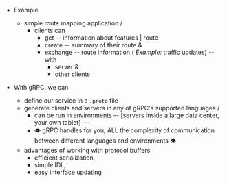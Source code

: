 * Example
  * simple route mapping application /
    * clients can
      * get -- information about features | route
      * create -- summary of their route &
      * exchange -- route information ( *Example:* traffic updates) -- with 
        * server &
        * other clients

* With gRPC, we can
  * define our service in a `.proto` file
  * generate clients and servers in any of gRPC's supported languages / 
    * can be run in environments -- [servers inside a large data center, your own tablet] —
    * 👁️ gRPC handles for you, ALL the complexity of communication between different languages and environments 👁️
  * advantages of working with protocol  buffers
    * efficient serialization,
    * simple IDL,
    * easy interface updating